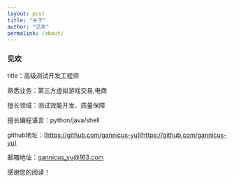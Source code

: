 ```yaml
---
layout: post
title: "关于"
author: "见欢"
permalink: /about/
---
```


### 见欢
title：高级测试开发工程师

熟悉业务：第三方虚拟游戏交易,电商

擅长领域：测试效能开发、质量保障

擅长编程语言：python/java/shell

github地址：[https://github.com/gannicus-yu](https://github.com/gannicus-yu)

邮箱地址：gannicus_yu@163.com


感谢您的阅读！
